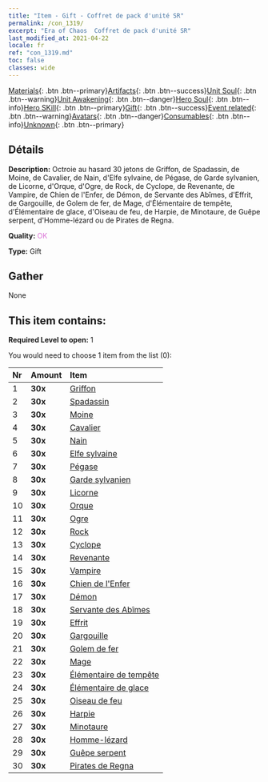 ```yaml
---
title: "Item - Gift - Coffret de pack d'unité SR"
permalink: /con_1319/
excerpt: "Era of Chaos  Coffret de pack d'unité SR"
last_modified_at: 2021-04-22
locale: fr
ref: "con_1319.md"
toc: false
classes: wide
---
```

 [Materials](/ItemsFR/){: .btn .btn--primary}[Artifacts](/ItemsFR/Artifacts/){: .btn .btn--success}[Unit Soul](/ItemsFR/UnitSoul/){: .btn .btn--warning}[Unit Awakening](/ItemsFR/UnitAwakening/){: .btn .btn--danger}[Hero Soul](/ItemsFR/HeroSoul/){: .btn .btn--info}[Hero SKill](/ItemsFR/HeroSkill/){: .btn .btn--primary}[Gift](/ItemsFR/Gift/){: .btn .btn--success}[Event related](/ItemsFR/Events/){: .btn .btn--warning}[Avatars](/ItemsFR/Avatars/){: .btn .btn--danger}[Consumables](/ItemsFR/Consumables/){: .btn .btn--info}[Unknown](/ItemsFR/Unknown/){: .btn .btn--primary}

## Détails
 **Description:** Octroie au hasard 30 jetons de Griffon, de Spadassin, de Moine, de Cavalier, de Nain, d'Elfe sylvaine, de Pégase, de Garde sylvanien, de Licorne, d'Orque, d'Ogre, de Rock, de Cyclope, de Revenante, de Vampire, de Chien de l'Enfer, de Démon, de Servante des Abîmes, d'Effrit, de Gargouille, de Golem de fer, de Mage, d'Élémentaire de tempête, d'Élémentaire de glace, d'Oiseau de feu, de Harpie, de Minotaure, de Guêpe serpent, d'Homme-lézard ou de Pirates de Regna.

 **Quality:** <span style="color: #DA70D6">OK</span>

 **Type:** Gift

## Gather

  None

## This item contains:

 **Required Level to open:** 1

 You would need to choose 1 item from the list (0):

  | Nr | Amount |     Item    |
  |:---|:-------|:------------|
  | 1 |  **30x** | [Griffon](/fr/Items/unt_192/) |  | 
  | 2 |  **30x** | [Spadassin](/fr/Items/unt_193/) |  | 
  | 3 |  **30x** | [Moine](/fr/Items/unt_194/) |  | 
  | 4 |  **30x** | [Cavalier ](/fr/Items/unt_195/) |  | 
  | 5 |  **30x** | [Nain](/fr/Items/unt_200/) |  | 
  | 6 |  **30x** | [Elfe sylvaine](/fr/Items/unt_201/) |  | 
  | 7 |  **30x** | [Pégase](/fr/Items/unt_202/) |  | 
  | 8 |  **30x** | [Garde sylvanien](/fr/Items/unt_203/) |  | 
  | 9 |  **30x** | [Licorne](/fr/Items/unt_204/) |  | 
  | 10 |  **30x** | [Orque](/fr/Items/unt_219/) |  | 
  | 11 |  **30x** | [Ogre](/fr/Items/unt_220/) |  | 
  | 12 |  **30x** | [Rock](/fr/Items/unt_221/) |  | 
  | 13 |  **30x** | [Cyclope](/fr/Items/unt_222/) |  | 
  | 14 |  **30x** | [Revenante](/fr/Items/unt_210/) |  | 
  | 15 |  **30x** | [Vampire](/fr/Items/unt_211/) |  | 
  | 16 |  **30x** | [Chien de l'Enfer](/fr/Items/unt_228/) |  | 
  | 17 |  **30x** | [Démon](/fr/Items/unt_229/) |  | 
  | 18 |  **30x** | [Servante des Abîmes](/fr/Items/unt_230/) |  | 
  | 19 |  **30x** | [Effrit](/fr/Items/unt_231/) |  | 
  | 20 |  **30x** | [Gargouille](/fr/Items/unt_236/) |  | 
  | 21 |  **30x** | [Golem de fer](/fr/Items/unt_237/) |  | 
  | 22 |  **30x** | [Mage](/fr/Items/unt_238/) |  | 
  | 23 |  **30x** | [Élémentaire de tempête](/fr/Items/unt_263/) |  | 
  | 24 |  **30x** | [Élémentaire de glace](/fr/Items/unt_264/) |  | 
  | 25 |  **30x** | [Oiseau de feu](/fr/Items/unt_268/) |  | 
  | 26 |  **30x** | [Harpie](/fr/Items/unt_245/) |  | 
  | 27 |  **30x** | [Minotaure](/fr/Items/unt_248/) |  | 
  | 28 |  **30x** | [Homme-lézard](/fr/Items/unt_254/) |  | 
  | 29 |  **30x** | [Guêpe serpent](/fr/Items/unt_255/) |  | 
  | 30 |  **30x** | [Pirates de Regna](/fr/Items/unt_273/) |  | 
